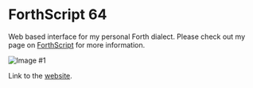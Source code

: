# ForthScript 64 
Web based interface for my personal Forth dialect. Please check out my page on [ForthScript](https://github.com/toukasz/ForthScript) for more information.

![Image #1](https://i.imgur.com/YvGEmxn.png)

Link to the [website](https://toukasz.github.io/web-forth/index.html).
